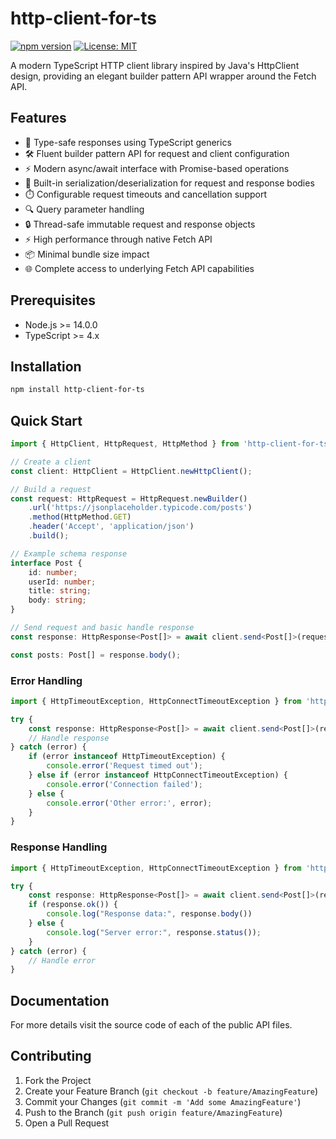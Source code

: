 # http-client-for-ts

[![npm version](https://badge.fury.io/js/http-client-for-ts.svg)](https://badge.fury.io/js/http-client-for-ts)
[![License: MIT](https://img.shields.io/badge/License-MIT-yellow.svg)](https://opensource.org/licenses/MIT)

A modern TypeScript HTTP client library inspired by Java's HttpClient design, providing an elegant builder pattern API wrapper around the Fetch API.

## Features

- 📝 Type-safe responses using TypeScript generics
- 🛠️ Fluent builder pattern API for request and client configuration
- ⚡ Modern async/await interface with Promise-based operations
- 🔄 Built-in serialization/deserialization for request and response bodies
- ⏱️ Configurable request timeouts and cancellation support
- 🔍 Query parameter handling
- 🔒 Thread-safe immutable request and response objects
- ⚡ High performance through native Fetch API
- 📦 Minimal bundle size impact
- 🌐 Complete access to underlying Fetch API capabilities

## Prerequisites

- Node.js >= 14.0.0
- TypeScript >= 4.x

## Installation

```bash
npm install http-client-for-ts
```

## Quick Start

```typescript
import { HttpClient, HttpRequest, HttpMethod } from 'http-client-for-ts';

// Create a client
const client: HttpClient = HttpClient.newHttpClient();

// Build a request
const request: HttpRequest = HttpRequest.newBuilder()
    .url('https://jsonplaceholder.typicode.com/posts')
    .method(HttpMethod.GET)
    .header('Accept', 'application/json')
    .build();

// Example schema response
interface Post {
    id: number;
    userId: number;
    title: string;
    body: string;
}

// Send request and basic handle response
const response: HttpResponse<Post[]> = await client.send<Post[]>(request);

const posts: Post[] = response.body();
```

### Error Handling
```typescript
import { HttpTimeoutException, HttpConnectTimeoutException } from 'http-client-for-ts';

try {
    const response: HttpResponse<Post[]> = await client.send<Post[]>(request);
    // Handle response
} catch (error) {
    if (error instanceof HttpTimeoutException) {
        console.error('Request timed out');
    } else if (error instanceof HttpConnectTimeoutException) {
        console.error('Connection failed');
    } else {
        console.error('Other error:', error);
    }
}
```

### Response Handling

```typescript
import { HttpTimeoutException, HttpConnectTimeoutException } from 'http-client-for-ts';

try {
    const response: HttpResponse<Post[]> = await client.send<Post[]>(request);
    if (response.ok()) {
        console.log("Response data:", response.body())
    } else {
        console.log("Server error:", response.status());
    }
} catch (error) {
    // Handle error
}
```

## Documentation

For more details visit the source code of each of the public API files.

## Contributing

1. Fork the Project
2. Create your Feature Branch (`git checkout -b feature/AmazingFeature`)
3. Commit your Changes (`git commit -m 'Add some AmazingFeature'`)
4. Push to the Branch (`git push origin feature/AmazingFeature`)
5. Open a Pull Request

